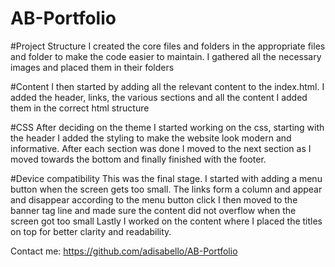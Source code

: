 # AB-Portfolio
#Project Structure
I created the core files and folders in the appropriate files and folder
to make the code easier to maintain.
I gathered all the necessary images and placed them in their folders

#Content
I then started by adding all the relevant content to the index.html.
I added the header, links, the various sections and all the content
I added them in the correct html structure

#CSS
After deciding on the theme I started working on the css, starting with the header
I added the styling to make the website look modern and informative.
After each section was done I moved to the next section as I moved towards the bottom
and finally finished with the footer.

#Device compatibility
This was the final stage.
I started with adding a menu button when the screen gets too small.
The links form a column and appear and disappear according to the
menu button click
I then moved to the banner tag line and made sure the content did
not overflow when the screen got too small
Lastly I worked on the content where I placed the titles on top for better clarity
and readability.


Contact me:  https://github.com/adisabello/AB-Portfolio 